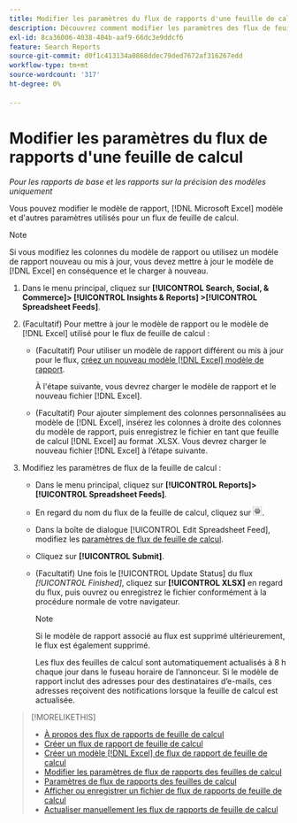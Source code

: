 ```yaml
---
title: Modifier les paramètres du flux de rapports d'une feuille de calcul
description: Découvrez comment modifier les paramètres des flux de feuilles de calcul.
exl-id: 8ca36006-4038-404b-aaf9-66dc3e9ddcf6
feature: Search Reports
source-git-commit: d0f1c413134a0868ddec79ded7672af316267edd
workflow-type: tm+mt
source-wordcount: '317'
ht-degree: 0%

---
```


# Modifier les paramètres du flux de rapports d&#39;une feuille de calcul

*Pour les rapports de base et les rapports sur la précision des modèles uniquement*

Vous pouvez modifier le modèle de rapport, [!DNL Microsoft Excel] modèle et d&#39;autres paramètres utilisés pour un flux de feuille de calcul.

>[!NOTE]
>
> Si vous modifiez les colonnes du modèle de rapport ou utilisez un modèle de rapport nouveau ou mis à jour, vous devez mettre à jour le modèle de [!DNL Excel] en conséquence et le charger à nouveau.

1. Dans le menu principal, cliquez sur **[!UICONTROL Search, Social, & Commerce]> [!UICONTROL Insights & Reports] >[!UICONTROL Spreadsheet Feeds]**.

1. (Facultatif) Pour mettre à jour le modèle de rapport ou le modèle de [!DNL Excel] utilisé pour le flux de feuille de calcul :

   * (Facultatif) Pour utiliser un modèle de rapport différent ou mis à jour pour le flux, [créez un nouveau modèle  [!DNL Excel]  modèle de rapport](spreadsheet-feed-create-excel-template.md).

     À l&#39;étape suivante, vous devrez charger le modèle de rapport et le nouveau fichier [!DNL Excel].

   * (Facultatif) Pour ajouter simplement des colonnes personnalisées au modèle de [!DNL Excel], insérez les colonnes à droite des colonnes du modèle de rapport, puis enregistrez le fichier en tant que feuille de calcul [!DNL Excel] au format .XLSX. Vous devrez charger le nouveau fichier [!DNL Excel] à l’étape suivante.

1. Modifiez les paramètres de flux de la feuille de calcul :

   * Dans le menu principal, cliquez sur **[!UICONTROL Reports]>[!UICONTROL Spreadsheet Feeds]**.

   * En regard du nom du flux de la feuille de calcul, cliquez sur ![bouton Afficher/modifier les paramètres](/help/search-social-commerce/assets/settings.png "bouton Afficher/modifier les paramètres").

   * Dans la boîte de dialogue [!UICONTROL Edit Spreadsheet Feed], modifiez les [paramètres de flux de feuille de calcul](spreadsheet-feed-settings.md).

   * Cliquez sur **[!UICONTROL Submit]**.

   * (Facultatif) Une fois le [!UICONTROL Update Status] du flux *[!UICONTROL Finished]*, cliquez sur **[!UICONTROL XLSX]** en regard du flux, puis ouvrez ou enregistrez le fichier conformément à la procédure normale de votre navigateur.

     >[!NOTE]
     >
     > Si le modèle de rapport associé au flux est supprimé ultérieurement, le flux est également supprimé.

     Les flux des feuilles de calcul sont automatiquement actualisés à 8 h chaque jour dans le fuseau horaire de l’annonceur. Si le modèle de rapport inclut des adresses pour des destinataires d’e-mails, ces adresses reçoivent des notifications lorsque la feuille de calcul est actualisée.

>[!MORELIKETHIS]
>
>* [À propos des flux de rapports de feuille de calcul](spreadsheet-feed-about.md)
>* [Créer un flux de rapport de feuille de calcul](spreadsheet-feed-create.md)
>* [Créer un modèle [!DNL Excel] de flux de rapport de feuille de calcul](spreadsheet-feed-create-excel-template.md)
>* [Modifier les paramètres de flux de rapports des feuilles de calcul](spreadsheet-feed-edit.md)
>* [Paramètres de flux de rapports des feuilles de calcul](spreadsheet-feed-settings.md)
>* [Afficher ou enregistrer un fichier de flux de rapports de feuille de calcul](spreadsheet-feed-view-or-save.md)
>* [Actualiser manuellement les flux de rapports de feuille de calcul](spreadsheet-feed-refresh.md)
